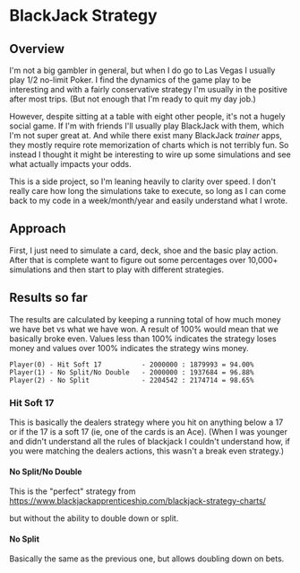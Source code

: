 # BlackJack Strategy

## Overview

I'm not a big gambler in general, but when I do go to Las Vegas I usually play 1/2 no-limit Poker.  I find the
dynamics of the game play to be interesting and with a fairly conservative strategy I'm usually in the positive
after most trips.  (But not enough that I'm ready to quit my day job.)

However, despite sitting at a table with eight other people, it's not a hugely social game.  If I'm with friends 
I'll usually play BlackJack with them, which I'm not super great at.  And while there exist many BlackJack
_trainer_ apps, they mostly require rote memorization of charts which is not terribly fun.  So instead I 
thought it might be interesting to wire up some simulations and see what actually impacts your odds.

This is a side project, so I'm leaning heavily to clarity over speed.  I don't really care how long the simulations
take to execute, so long as I can come back to my code in a week/month/year and easily understand what I wrote.

## Approach

First, I just need to simulate a card, deck, shoe and
the basic play action.  After that is complete want to 
figure out some percentages over 10,000+ simulations and
then start to play with different strategies.

## Results so far

The results are calculated by keeping a running total of how much money we have bet
vs what we have won.  A result of 100% would mean that we basically broke even.
Values less than 100% indicates the strategy loses money and values over 100% indicates
the strategy wins money.  

```
Player(0) - Hit Soft 17          - 2000000 : 1879993 = 94.00%
Player(1) - No Split/No Double   - 2000000 : 1937684 = 96.88%
Player(2) - No Split             - 2204542 : 2174714 = 98.65%
```

### Hit Soft 17

This is basically the dealers strategy where you hit on anything below a 17 or if the
17 is a soft 17 (ie, one of the cards is an Ace). (When I was younger and didn't understand
all the rules of blackjack I couldn't understand how, if you were matching the dealers actions,
this wasn't a break even strategy.)

#### No Split/No Double

This is the "perfect" strategy from 
   https://www.blackjackapprenticeship.com/blackjack-strategy-charts/

but without the ability to double down or split. 

#### No Split

Basically the same as the previous one, but allows doubling down on bets.



